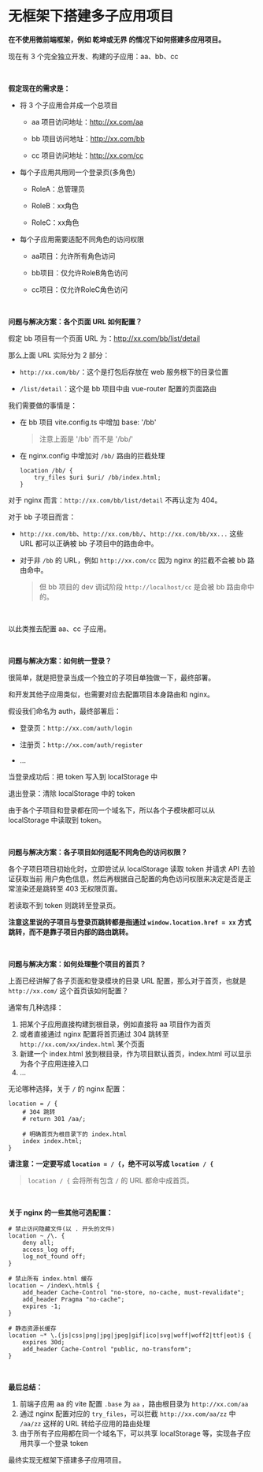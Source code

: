 # 无框架下搭建多子应用项目

**在不使用微前端框架，例如 乾坤或无界 的情况下如何搭建多应用项目。**

现在有 3 个完全独立开发、构建的子应用：aa、bb、cc

<br>

**假定现在的需求是：**

- 将 3 个子应用合并成一个总项目

  - aa 项目访问地址：http://xx.com/aa

  - bb 项目访问地址：http://xx.com/bb

  - cc 项目访问地址：http://xx.com/cc

- 每个子应用共用同一个登录页(多角色)

  - RoleA：总管理员

  - RoleB：xx角色

  - RoleC：xx角色

- 每个子应用需要适配不同角色的访问权限

  - aa项目：允许所有角色访问

  - bb项目：仅允许RoleB角色访问

  - cc项目：仅允许RoleC角色访问

<br>

**问题与解决方案：各个页面 URL 如何配置？**

假定 bb 项目有一个页面 URL 为：http://xx.com/bb/list/detail

那么上面 URL 实际分为 2 部分：

- `http://xx.com/bb/`：这个是打包后存放在 web 服务根下的目录位置

- `/list/detail`：这个是 bb 项目中由 vue-router 配置的页面路由

我们需要做的事情是：

- 在 bb 项目 vite.config.ts 中增加 base: '/bb'

  > 注意上面是 '/bb' 而不是 '/bb/'

- 在 nginx.config 中增加对 `/bb/` 路由的拦截处理

  ```
  location /bb/ {
      try_files $uri $uri/ /bb/index.html;
  }
  ```

对于 nginx 而言：`http://xx.com/bb/list/detail` 不再认定为 404。

对于 bb 子项目而言：

- `http://xx.com/bb`、`http://xx.com/bb/`、`http://xx.com/bb/xx...` 这些 URL 都可以正确被 bb 子项目中的路由命中。

- 对于非 `/bb` 的 URL，例如 `http://xx.com/cc` 因为 nginx 的拦截不会被 bb 路由命中。

  > 但 bb 项目的 dev 调试阶段 `http://localhost/cc` 是会被 bb 路由命中的。

<br>

以此类推去配置 aa、cc 子应用。

<br>

**问题与解决方案：如何统一登录？**

很简单，就是把登录当成一个独立的子项目单独做一下，最终部署。

和开发其他子应用类似，也需要对应去配置项目本身路由和 nginx。

假设我们命名为 auth，最终部署后：

- 登录页：`http://xx.com/auth/login`

- 注册页：`http://xx.com/auth/register`

- ...

当登录成功后：把 token 写入到 localStorage 中

退出登录：清除 localStorage 中的 token

由于各个子项目和登录都在同一个域名下，所以各个子模块都可以从 localStorage 中读取到 token。

<br>

**问题与解决方案：各子项目如何适配不同角色的访问权限？**

各个子项目项目初始化时，立即尝试从 localStorage 读取 token 并请求 API 去验证获取当前 用户角色信息，然后再根据自己配置的角色访问权限来决定是否是正常渲染还是跳转至 403 无权限页面。

若读取不到 token 则跳转至登录页。

**注意这里说的子项目与登录页跳转都是指通过 `window.location.href = xx` 方式跳转，而不是靠子项目内部的路由跳转。**



<br>

**问题与解决方案：如何处理整个项目的首页？**

上面已经讲解了各子页面和登录模块的目录 URL 配置，那么对于首页，也就是 `http://xx.com/` 这个首页该如何配置？

通常有几种选择：

1. 把某个子应用直接构建到根目录，例如直接将 aa 项目作为首页
2. 或者直接通过 nginx 配置将首页通过 304 跳转至 `http://xx.com/xx/index.html` 某个页面
3. 新建一个 index.html 放到根目录，作为项目默认首页，index.html 可以显示为各个子应用连接入口
4. ...

无论哪种选择，关于 `/` 的 nginx 配置：

```
location = / {
    # 304 跳转
    # return 301 /aa/;

    # 明确首页为根目录下的 index.html
    index index.html;
}
```

**请注意：一定要写成 `location = / {`，绝不可以写成 `location / {`** 

> `location / {` 会将所有包含 `/` 的 URL 都命中成首页。



<br>

**关于 nginx 的一些其他可选配置：**

```
# 禁止访问隐藏文件(以 . 开头的文件)
location ~ /\. {
    deny all;
    access_log off;
    log_not_found off;
}

# 禁止所有 index.html 缓存
location ~ /index\.html$ {
    add_header Cache-Control "no-store, no-cache, must-revalidate";
    add_header Pragma "no-cache";
    expires -1;
}

# 静态资源长缓存
location ~* \.(js|css|png|jpg|jpeg|gif|ico|svg|woff|woff2|ttf|eot)$ {
    expires 30d;
    add_header Cache-Control "public, no-transform";
}
```



<br>

**最后总结：**

1. 前端子应用 aa 的 vite 配置 `.base` 为 `aa` ，路由根目录为 `http://xx.com/aa`
2. 通过 nginx 配置对应的 `try_files`，可以拦截 `http://xx.com/aa/zz` 中 `/aa/zz` 这样的 URL 转给子应用的路由处理
3. 由于所有子应用都在同一个域名下，可以共享 localStorage 等，实现各子应用共享一个登录 token

最终实现无框架下搭建多子应用项目。


